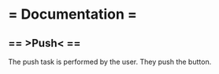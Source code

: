 # = Documentation =

## == >Push< ==

The push task is performed by the user. They push the button.
